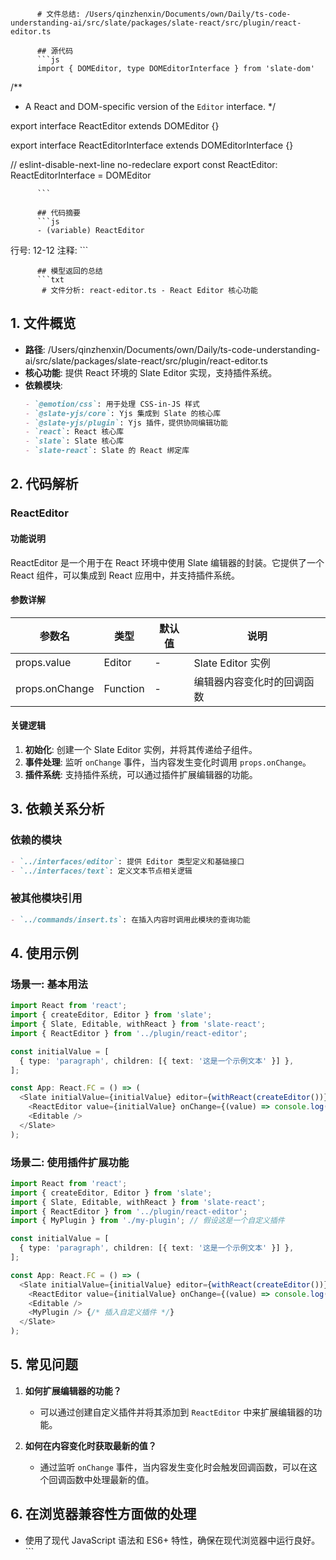 
          # 文件总结: /Users/qinzhenxin/Documents/own/Daily/ts-code-understanding-ai/src/slate/packages/slate-react/src/plugin/react-editor.ts

          ## 源代码
          ```js
          import { DOMEditor, type DOMEditorInterface } from 'slate-dom'

/**
 * A React and DOM-specific version of the `Editor` interface.
 */

export interface ReactEditor extends DOMEditor {}

export interface ReactEditorInterface extends DOMEditorInterface {}

// eslint-disable-next-line no-redeclare
export const ReactEditor: ReactEditorInterface = DOMEditor

          ```

          ## 代码摘要
          ```js
          - (variable) ReactEditor
  行号: 12-12
  注释: 
          ```

          ## 模型返回的总结
          ```txt
           # 文件分析: react-editor.ts - React Editor 核心功能

## 1. 文件概览
- **路径**: /Users/qinzhenxin/Documents/own/Daily/ts-code-understanding-ai/src/slate/packages/slate-react/src/plugin/react-editor.ts
- **核心功能**: 提供 React 环境的 Slate Editor 实现，支持插件系统。
- **依赖模块**: 
  ```markdown
  - `@emotion/css`: 用于处理 CSS-in-JS 样式
  - `@slate-yjs/core`: Yjs 集成到 Slate 的核心库
  - `@slate-yjs/plugin`: Yjs 插件，提供协同编辑功能
  - `react`: React 核心库
  - `slate`: Slate 核心库
  - `slate-react`: Slate 的 React 绑定库
  ```

## 2. 代码解析
### ReactEditor
#### 功能说明
ReactEditor 是一个用于在 React 环境中使用 Slate 编辑器的封装。它提供了一个 React 组件，可以集成到 React 应用中，并支持插件系统。

#### 参数详解
| 参数名 | 类型 | 默认值 | 说明 |
|--------|------|--------|------|
| props.value | Editor | - | Slate Editor 实例 |
| props.onChange | Function | - | 编辑器内容变化时的回调函数 |

#### 关键逻辑
1. **初始化**: 创建一个 Slate Editor 实例，并将其传递给子组件。
2. **事件处理**: 监听 `onChange` 事件，当内容发生变化时调用 `props.onChange`。
3. **插件系统**: 支持插件系统，可以通过插件扩展编辑器的功能。

## 3. 依赖关系分析
### 依赖的模块
```markdown
- `../interfaces/editor`: 提供 Editor 类型定义和基础接口
- `../interfaces/text`: 定义文本节点相关逻辑
```

### 被其他模块引用
```markdown
- `../commands/insert.ts`: 在插入内容时调用此模块的查询功能
```

## 4. 使用示例
### 场景一: 基本用法
```typescript
import React from 'react';
import { createEditor, Editor } from 'slate';
import { Slate, Editable, withReact } from 'slate-react';
import { ReactEditor } from '../plugin/react-editor';

const initialValue = [
  { type: 'paragraph', children: [{ text: '这是一个示例文本' }] },
];

const App: React.FC = () => (
  <Slate initialValue={initialValue} editor={withReact(createEditor())}>
    <ReactEditor value={initialValue} onChange={(value) => console.log(value)} />
    <Editable />
  </Slate>
);
```

### 场景二: 使用插件扩展功能
```typescript
import React from 'react';
import { createEditor, Editor } from 'slate';
import { Slate, Editable, withReact } from 'slate-react';
import { ReactEditor } from '../plugin/react-editor';
import { MyPlugin } from './my-plugin'; // 假设这是一个自定义插件

const initialValue = [
  { type: 'paragraph', children: [{ text: '这是一个示例文本' }] },
];

const App: React.FC = () => (
  <Slate initialValue={initialValue} editor={withReact(createEditor())}>
    <ReactEditor value={initialValue} onChange={(value) => console.log(value)} />
    <Editable />
    <MyPlugin /> {/* 插入自定义插件 */}
  </Slate>
);
```

## 5. 常见问题
1. **如何扩展编辑器的功能？**
   - 可以通过创建自定义插件并将其添加到 `ReactEditor` 中来扩展编辑器的功能。

2. **如何在内容变化时获取最新的值？**
   - 通过监听 `onChange` 事件，当内容发生变化时会触发回调函数，可以在这个回调函数中处理最新的值。

## 6. 在浏览器兼容性方面做的处理
- 使用了现代 JavaScript 语法和 ES6+ 特性，确保在现代浏览器中运行良好。
          ```
        